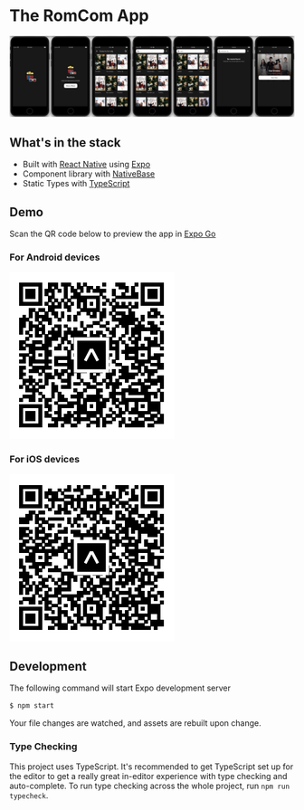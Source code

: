 # The RomCom App

![Screenshots](./docs/screenshots.png)

## What's in the stack

- Built with [React Native](https://reactnative.dev) using [Expo](https://docs.expo.dev)
- Component library with [NativeBase](https://nativebase.io)
- Static Types with [TypeScript](https://typescriptlang.org)

## Demo

Scan the QR code below to preview the app in [Expo Go](https://expo.dev/client)

### For Android devices

![Android QR Code](./docs/project-romcom-android-qr-code.png)

### For iOS devices

![iOS QR Code](./docs/project-romcom-ios-qr-code.png)

## Development

The following command will start Expo development server

```sh
$ npm start
```

Your file changes are watched, and assets are rebuilt upon change.

### Type Checking

This project uses TypeScript. It's recommended to get TypeScript set up for the editor to get a really great in-editor experience with type checking and auto-complete. To run type checking across the whole project, run `npm run typecheck`.
